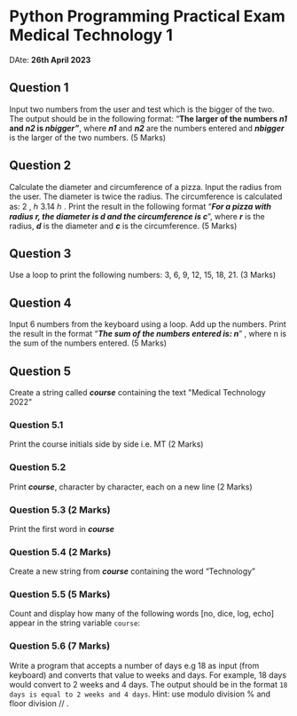 ﻿
# Python Programming Practical Exam Medical Technology 1

DAte: **26th April 2023**

## Question 1

Input two numbers from the user and test which is the bigger of the two. The output should be in the following format: “**The larger of the numbers  *n1* and *n2* is *nbigger”***, where ***n1*** and ***n2*** are the numbers entered and ***nbigger*** is the larger of the two numbers.   (5 Marks)  

## Question 2

Calculate the diameter and circumference of a pizza. Input the radius from the user. The diameter is twice the radius. The circumference is calculated as: 2 ,     ℎ 3.14     ℎ  .  Print the result in the following format “***For a pizza with radius r, the diameter is d and the circumference is c***”, where ***r*** is the radius, ***d*** is the diameter and ***c*** is the circumference.    (5 Marks)

## Question 3

Use a loop to print the following numbers: 3, 6, 9, 12, 15, 18, 21.    (3 Marks)  

## Question 4

Input 6 numbers from the keyboard using a loop. Add up the numbers. Print the result in the format “***The sum of the numbers entered is: n***” , where n is the sum of the numbers entered.   (5 Marks)  

## Question 5

Create a string called ***course*** containing the text "Medical Technology 2022"

### Question 5.1

Print the course initials side by side i.e. MT  (2 Marks)

### Question 5.2

Print ***course***, character by character, each on a new line  (2 Marks)

### Question 5.3 (2 Marks)

Print the first word in ***course***

### Question 5.4 (2 Marks)

Create a new string from ***course*** containing the word “Technology”

### Question 5.5 (5 Marks)

Count and display how many of the following words [no, dice, log, echo] appear in the string variable `course`:  

### Question 5.6 (7 Marks)

Write a program that accepts a number of days e.g 18 as input (from keyboard) and converts that value to weeks and days. For example, 18 days would convert to 2 weeks and 4 days. The output should be in the format `18 days is equal to 2 weeks and 4 days`.  Hint: use modulo division % and floor division //  .
